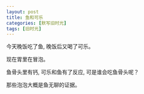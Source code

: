 ```yaml
---
layout: post
title: 鱼和可乐
categories: [默写旧时光]
tags: [旧时光]
---
```


今天晚饭吃了鱼, 晚饭后又喝了可乐。

现在胃里在冒泡。  

鱼骨头里有钙, 可乐和鱼有了反应, 可是谁会吃鱼骨头呢？  

那些泡泡大概是鱼无聊的证据。  
